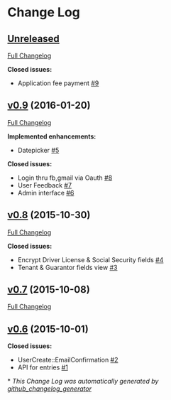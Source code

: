 # Change Log

## [Unreleased](https://github.com/maxkaplan/tenant-application/tree/HEAD)

[Full Changelog](https://github.com/maxkaplan/tenant-application/compare/v0.9...HEAD)

**Closed issues:**

- Application fee payment [\#9](https://github.com/maxkaplan/tenant-application/issues/9)

## [v0.9](https://github.com/maxkaplan/tenant-application/tree/v0.9) (2016-01-20)
[Full Changelog](https://github.com/maxkaplan/tenant-application/compare/v0.8...v0.9)

**Implemented enhancements:**

- Datepicker [\#5](https://github.com/maxkaplan/tenant-application/issues/5)

**Closed issues:**

- Login thru fb,gmail via Oauth [\#8](https://github.com/maxkaplan/tenant-application/issues/8)
- User Feedback [\#7](https://github.com/maxkaplan/tenant-application/issues/7)
- Admin interface [\#6](https://github.com/maxkaplan/tenant-application/issues/6)

## [v0.8](https://github.com/maxkaplan/tenant-application/tree/v0.8) (2015-10-30)
[Full Changelog](https://github.com/maxkaplan/tenant-application/compare/v0.7...v0.8)

**Closed issues:**

- Encrypt Driver License & Social Security fields [\#4](https://github.com/maxkaplan/tenant-application/issues/4)
- Tenant & Guarantor fields view [\#3](https://github.com/maxkaplan/tenant-application/issues/3)

## [v0.7](https://github.com/maxkaplan/tenant-application/tree/v0.7) (2015-10-08)
[Full Changelog](https://github.com/maxkaplan/tenant-application/compare/v0.6...v0.7)

## [v0.6](https://github.com/maxkaplan/tenant-application/tree/v0.6) (2015-10-01)
**Closed issues:**

- UserCreate::EmailConfirmation [\#2](https://github.com/maxkaplan/tenant-application/issues/2)
- API for entries [\#1](https://github.com/maxkaplan/tenant-application/issues/1)



\* *This Change Log was automatically generated by [github_changelog_generator](https://github.com/skywinder/Github-Changelog-Generator)*